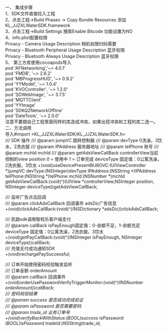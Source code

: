 一、    集成步骤  
    1、SDK文件直接拉入工程  
    2、点击工程->Build Phases -> Copy Bundle Resources 添加KL_JJZXLWaterSDK.framework  
    3、点击工程->Build Settings 搜索Enable Bitcode 功能设置为NO  
    4、info.plist配置权限  
    Privacy - Camera Usage Description 相机权限扫码需要  
    Privacy - Bluetooth Peripheral Usage Description 蓝牙权限  
    Privacy - Bluetooth Always Usage Description  蓝牙权限  
    5、    第三方库使用cocoapods导入  
    pod 'AFNetworking','~> 4.0.1'  
    pod 'FMDB', '~> 2.6.2'  
    pod 'MBProgressHUD', '~> 0.9.2'  
    pod 'YYModel', '~> 1.0.4'  
    pod 'KVOController', '~> 1.2.0'  
    pod 'SDWebImage', '~> 3.7.5'  
    pod 'MQTTClient'  
    pod 'YYImage'  
    pod 'SDKQZNetworkOffline'  
    pod 'DateTools', '~> 2.0.0'  
      注意不要跟自己工程里面同样的库造成冲突，如果出现冲突和工程的库二选一。  
二、方法调用  
导入#import <KL_JJZXLWaterSDK/KL_JJZXLWaterSDK.h>  
/// SDK 操作
/// @param jumpVC 跳转控制器
/// @param devType  0洗澡，3饮水，2洗衣服
/// @param IPAddress 服务器地址
/// @param telPhone 账号
/// @param mchId mchId
/// @param getAdsViewCallBack controllerView当前控制的view   position 0 = 使用中 1 = 订单完成 deviceType  固定值：0公寓洗澡，2洗衣服，3饮水
+(void)useDevicePresentBUROVC:(UIViewController *)jumpVC devType:(NSInteger)devType IPAddress:(NSString *)IPAddress telPhone:(NSString *)telPhone mchId:(NSNumber *)mchId getAdsViewCallBack:(void(^)(UIView *controllerView,NSInteger position, NSInteger deviceType))getAdsViewCallBack;

/// 监听广告点击回调  
/// @param clickAdsCallBack 回调事件 adsDic广告信息  
+(void)clickAdsCallBack:(void(^)(NSDictionary *adsDic))clickAdsCallBack;  

/// 凯路sdk调用智校乐客户端支付  
/// @param callBack  isPayEnough固定值：0-余额不足，1-余额充足  deviceType 固定值：0公寓洗澡，2洗衣服，3饮水  
+(void)getPayCallBack:(void(^)(NSInteger isPayEnough, NSInteger deviceType))callBack;  
/// 充值支付成功通知SDK  
+(void)rechargePaySuccessful;  

/// 订单开始使用密码校验触发监听  
/// 订单金额 orderAmount  
/// @param callBack 回调事件  
+(void)orderUsePasswordVerifyTriggerMonitor:(void(^)(NSNumber *orderAmount))callBack;  
/// 密码校验结果  
/// @param success 是否成功完成验证  
/// @param isPassword 是否需要密码  
/// @param trade_id 业务订单号  
+(void)verifyBackWithStatus:(BOOL)success isPassword:(BOOL)isPassword tradeId:(NSString*)trade_id;  
